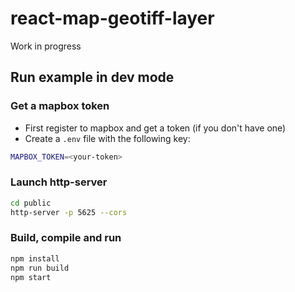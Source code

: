 # react-map-geotiff-layer

Work in progress

## Run example in dev mode

### Get a mapbox token

- First register to mapbox and get a token (if you don't have one)
- Create a `.env` file with the following key:

```bash
MAPBOX_TOKEN=<your-token>
```

### Launch http-server

```bash
cd public
http-server -p 5625 --cors
```

### Build, compile and run

```bash
npm install
npm run build
npm start
```
